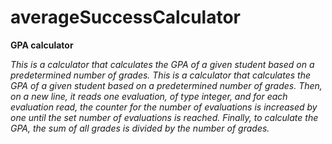 # averageSuccessCalculator

**GPA calculator**

*This is a calculator that calculates the GPA of a given student based on a predetermined number of grades.*
*This is a calculator that calculates the GPA of a given student based on a predetermined number of grades. Then, on a new line, it reads one evaluation, of type integer, and for each evaluation read, the counter for the number of evaluations is increased by one until the set number of evaluations is reached. Finally, to calculate the GPA, the sum of all grades is divided by the number of grades.*